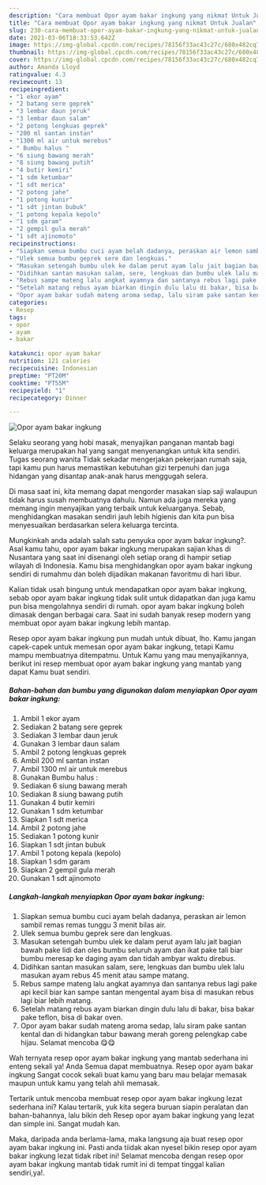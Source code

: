 ```yaml
---
description: "Cara membuat Opor ayam bakar ingkung yang nikmat Untuk Jualan"
title: "Cara membuat Opor ayam bakar ingkung yang nikmat Untuk Jualan"
slug: 230-cara-membuat-opor-ayam-bakar-ingkung-yang-nikmat-untuk-jualan
date: 2021-03-06T18:33:53.642Z
image: https://img-global.cpcdn.com/recipes/78156f33ac43c27c/680x482cq70/opor-ayam-bakar-ingkung-foto-resep-utama.jpg
thumbnail: https://img-global.cpcdn.com/recipes/78156f33ac43c27c/680x482cq70/opor-ayam-bakar-ingkung-foto-resep-utama.jpg
cover: https://img-global.cpcdn.com/recipes/78156f33ac43c27c/680x482cq70/opor-ayam-bakar-ingkung-foto-resep-utama.jpg
author: Amanda Lloyd
ratingvalue: 4.3
reviewcount: 13
recipeingredient:
- "1 ekor ayam"
- "2 batang sere geprek"
- "3 lembar daun jeruk"
- "3 lembar daun salam"
- "2 potong lengkuas geprek"
- "200 ml santan instan"
- "1300 ml air untuk merebus"
- " Bumbu halus "
- "6 siung bawang merah"
- "8 siung bawang putih"
- "4 butir kemiri"
- "1 sdm ketumbar"
- "1 sdt merica"
- "2 potong jahe"
- "1 potong kunir"
- "1 sdt jintan bubuk"
- "1 potong kepala kepolo"
- "1 sdm garam"
- "2 gempil gula merah"
- "1 sdt ajinomoto"
recipeinstructions:
- "Siapkan semua bumbu cuci ayam belah dadanya, peraskan air lemon sambil remas remas tunggu 3 menit bilas air."
- "Ulek semua bumbu geprek sere dan lengkuas."
- "Masukan setengah bumbu ulek ke dalam perut ayam lalu jait bagian bawah pake lidi dan oles bumbu seluruh ayam dan ikat pake tali biar bumbu meresap ke daging ayam dan tidah ambyar waktu direbus."
- "Didihkan santan masukan salam, sere, lengkuas dan bumbu ulek lalu masukan ayam rebus 45 menit atau sampe matang."
- "Rebus sampe mateng lalu angkat ayamnya dan santanya rebus lagi pake api kecil biar kan sampe santan mengental ayam bisa di masukan rebus lagi biar lebih matang."
- "Setelah matang rebus ayam biarkan dingin dulu lalu di bakar, bisa bakar pake teflon, bisa di bakar oven."
- "Opor ayam bakar sudah mateng aroma sedap, lalu siram pake santan kental dan di hidangkan tabur bawang merah goreng pelengkap cabe hijau. Selamat mencoba 😋😋"
categories:
- Resep
tags:
- opor
- ayam
- bakar

katakunci: opor ayam bakar 
nutrition: 121 calories
recipecuisine: Indonesian
preptime: "PT20M"
cooktime: "PT55M"
recipeyield: "1"
recipecategory: Dinner

---
```



![Opor ayam bakar ingkung](https://img-global.cpcdn.com/recipes/78156f33ac43c27c/680x482cq70/opor-ayam-bakar-ingkung-foto-resep-utama.jpg)

Selaku seorang yang hobi masak, menyajikan panganan mantab bagi keluarga merupakan hal yang sangat menyenangkan untuk kita sendiri. Tugas seorang  wanita Tidak sekadar mengerjakan pekerjaan rumah saja, tapi kamu pun harus memastikan kebutuhan gizi terpenuhi dan juga hidangan yang disantap anak-anak harus menggugah selera.

Di masa  saat ini, kita memang dapat mengorder masakan siap saji walaupun tidak harus susah membuatnya dahulu. Namun ada juga mereka yang memang ingin menyajikan yang terbaik untuk keluarganya. Sebab, menghidangkan masakan sendiri jauh lebih higienis dan kita pun bisa menyesuaikan berdasarkan selera keluarga tercinta. 



Mungkinkah anda adalah salah satu penyuka opor ayam bakar ingkung?. Asal kamu tahu, opor ayam bakar ingkung merupakan sajian khas di Nusantara yang saat ini disenangi oleh setiap orang di hampir setiap wilayah di Indonesia. Kamu bisa menghidangkan opor ayam bakar ingkung sendiri di rumahmu dan boleh dijadikan makanan favoritmu di hari libur.

Kalian tidak usah bingung untuk mendapatkan opor ayam bakar ingkung, sebab opor ayam bakar ingkung tidak sulit untuk didapatkan dan juga kamu pun bisa mengolahnya sendiri di rumah. opor ayam bakar ingkung boleh dimasak dengan berbagai cara. Saat ini sudah banyak resep modern yang membuat opor ayam bakar ingkung lebih mantap.

Resep opor ayam bakar ingkung pun mudah untuk dibuat, lho. Kamu jangan capek-capek untuk memesan opor ayam bakar ingkung, tetapi Kamu mampu membuatnya ditempatmu. Untuk Kamu yang mau menyajikannya, berikut ini resep membuat opor ayam bakar ingkung yang mantab yang dapat Kamu buat sendiri.

<!--inarticleads1-->

##### Bahan-bahan dan bumbu yang digunakan dalam menyiapkan Opor ayam bakar ingkung:

1. Ambil 1 ekor ayam
1. Sediakan 2 batang sere geprek
1. Sediakan 3 lembar daun jeruk
1. Gunakan 3 lembar daun salam
1. Ambil 2 potong lengkuas geprek
1. Ambil 200 ml santan instan
1. Ambil 1300 ml air untuk merebus
1. Gunakan  Bumbu halus :
1. Sediakan 6 siung bawang merah
1. Sediakan 8 siung bawang putih
1. Gunakan 4 butir kemiri
1. Gunakan 1 sdm ketumbar
1. Siapkan 1 sdt merica
1. Ambil 2 potong jahe
1. Sediakan 1 potong kunir
1. Siapkan 1 sdt jintan bubuk
1. Ambil 1 potong kepala (kepolo)
1. Siapkan 1 sdm garam
1. Siapkan 2 gempil gula merah
1. Gunakan 1 sdt ajinomoto




<!--inarticleads2-->

##### Langkah-langkah menyiapkan Opor ayam bakar ingkung:

1. Siapkan semua bumbu cuci ayam belah dadanya, peraskan air lemon sambil remas remas tunggu 3 menit bilas air.
1. Ulek semua bumbu geprek sere dan lengkuas.
1. Masukan setengah bumbu ulek ke dalam perut ayam lalu jait bagian bawah pake lidi dan oles bumbu seluruh ayam dan ikat pake tali biar bumbu meresap ke daging ayam dan tidah ambyar waktu direbus.
1. Didihkan santan masukan salam, sere, lengkuas dan bumbu ulek lalu masukan ayam rebus 45 menit atau sampe matang.
1. Rebus sampe mateng lalu angkat ayamnya dan santanya rebus lagi pake api kecil biar kan sampe santan mengental ayam bisa di masukan rebus lagi biar lebih matang.
1. Setelah matang rebus ayam biarkan dingin dulu lalu di bakar, bisa bakar pake teflon, bisa di bakar oven.
1. Opor ayam bakar sudah mateng aroma sedap, lalu siram pake santan kental dan di hidangkan tabur bawang merah goreng pelengkap cabe hijau. Selamat mencoba 😋😋




Wah ternyata resep opor ayam bakar ingkung yang mantab sederhana ini enteng sekali ya! Anda Semua dapat membuatnya. Resep opor ayam bakar ingkung Sangat cocok sekali buat kamu yang baru mau belajar memasak maupun untuk kamu yang telah ahli memasak.

Tertarik untuk mencoba membuat resep opor ayam bakar ingkung lezat sederhana ini? Kalau tertarik, yuk kita segera buruan siapin peralatan dan bahan-bahannya, lalu bikin deh Resep opor ayam bakar ingkung yang lezat dan simple ini. Sangat mudah kan. 

Maka, daripada anda berlama-lama, maka langsung aja buat resep opor ayam bakar ingkung ini. Pasti anda tiidak akan nyesel bikin resep opor ayam bakar ingkung lezat tidak ribet ini! Selamat mencoba dengan resep opor ayam bakar ingkung mantab tidak rumit ini di tempat tinggal kalian sendiri,ya!.

